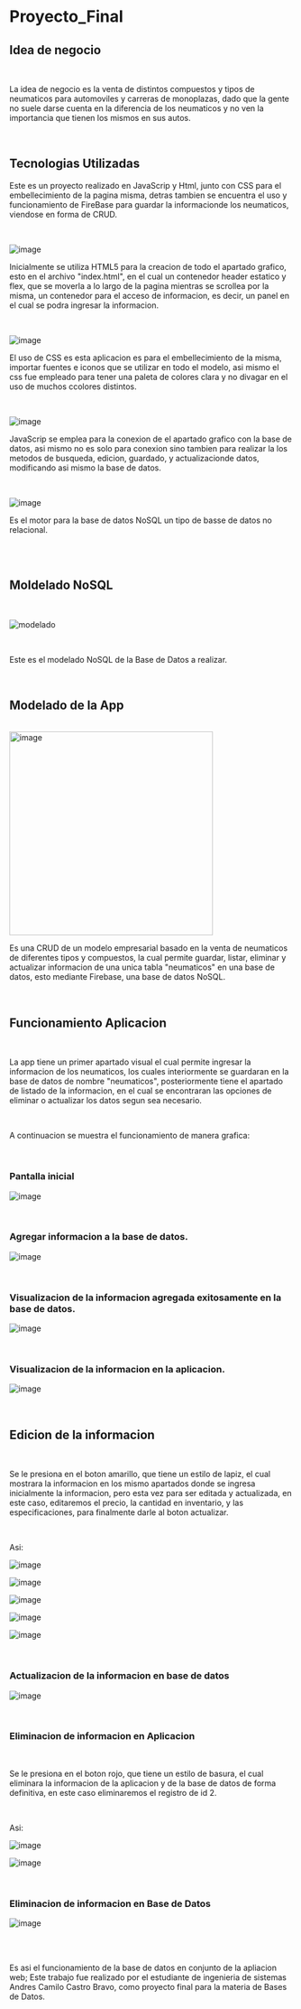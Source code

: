 # Proyecto_Final

## Idea de negocio

<br />

La idea de negocio es la venta de distintos compuestos y tipos de neumaticos para automoviles y carreras de monoplazas, dado que la gente no suele darse cuenta en la diferencia de los neumaticos y no ven la importancia que tienen los mismos en sus autos.

<br />

## Tecnologias Utilizadas

Este es un proyecto realizado en JavaScrip y Html, junto con CSS para el embellecimiento de la pagina misma, detras tambien se encuentra el uso y funcionamiento de FireBase para guardar la informacionde los neumaticos, viendose en forma de CRUD.

<br />

![image](https://user-images.githubusercontent.com/110188177/203318280-458c605f-de10-49c2-8370-915d115095cf.png)

Inicialmente se utiliza HTML5 para la creacion de todo el apartado grafico, esto en el archivo "index.html", en el cual un contenedor header estatico y flex, que se moverla a lo largo de la pagina mientras se scrollea por la misma, un contenedor para el acceso de informacion, es decir, un panel en el cual se podra ingresar la informacion.

<br />

![image](https://user-images.githubusercontent.com/110188177/203318396-743939a6-e13d-4220-8c7c-a9df5c0f24e7.png)

El uso de CSS es esta aplicacion es para el embellecimiento de la misma, importar fuentes e iconos que se utilizar en todo el modelo, asi mismo el css fue empleado para tener una paleta de colores clara y no divagar en el uso de muchos ccolores distintos.

<br />

![image](https://user-images.githubusercontent.com/110188177/203318344-f5e48527-0405-4008-9f98-0c5692a941c0.png)

JavaScrip se emplea para la conexion de el apartado grafico con la base de datos, asi mismo no es solo para conexion sino tambien para realizar la los metodos de busqueda, edicion, guardado, y actualizacionde datos, modificando asi mismo la base de datos.

<br />

![image](https://user-images.githubusercontent.com/110188177/203318446-91c00595-82dc-4d03-a07c-d323eba9ba39.png)

Es el motor para la base de datos NoSQL un tipo de basse de datos no relacional.

<br />
<br />

## Moldelado NoSQL

<br />

![modelado](https://user-images.githubusercontent.com/110188177/203320343-9ac3b816-3098-40b0-a8eb-cdf545401296.jpeg)

<br />

Este es el modelado NoSQL de la Base de Datos a realizar.

<br />

## Modelado de la App

<br />

<img width="361" alt="image" src="https://user-images.githubusercontent.com/110188177/203322156-03cc8135-d39a-44a6-8785-a24724508271.png">

<br />

Es una CRUD de un modelo empresarial basado en la venta de neumaticos de diferentes tipos y compuestos, la cual permite guardar, listar, eliminar y actualizar informacion de una unica tabla "neumaticos" en una base de datos, esto mediante Firebase, una base de datos NoSQL.

<br />

## Funcionamiento Aplicacion

<br />

La app tiene un primer apartado visual el cual permite ingresar la informacion de los neumaticos, los cuales interiormente se guardaran en la base de datos de nombre "neumaticos", posteriormente tiene el apartado de listado de la informacion, en el cual se encontraran las opciones de eliminar o actualizar los datos segun sea necesario.

<br />

A continuacion se muestra el funcionamiento de manera grafica:

<br />

### Pantalla inicial

![image](https://user-images.githubusercontent.com/110188177/203325018-05d78bb3-17ce-4588-ac33-aab2ef82cf31.png)

<br />

### Agregar informacion a la base de datos.

![image](https://user-images.githubusercontent.com/110188177/203326115-17037437-0272-4bdd-82ad-b7dac08ea51f.png)

<br />

### Visualizacion de la informacion agregada exitosamente en la base de datos.

![image](https://user-images.githubusercontent.com/110188177/203326280-8a89cc3d-03dc-4238-89d7-37493c35d0d7.png)

<br />

### Visualizacion de la informacion en la aplicacion.

![image](https://user-images.githubusercontent.com/110188177/203326648-93a5cbd1-1750-44b7-8317-a78b5515df36.png)

<br />

## Edicion de la informacion

<br />

Se le presiona en el boton amarillo, que tiene un estilo de lapiz, el cual mostrara la informacion en los mismo apartados donde se ingresa inicialmente la informacion, pero esta vez para ser editada y actualizada, en este caso, editaremos el precio, la cantidad en inventario, y las especificaciones, para finalmente darle al boton actualizar.

<br />

Asi:

![image](https://user-images.githubusercontent.com/110188177/203328261-f2d548ee-7102-4fa0-acbf-e98908c1a7db.png)

![image](https://user-images.githubusercontent.com/110188177/203327997-3773e269-5e2f-4d7b-a66b-c822d83e474c.png)

![image](https://user-images.githubusercontent.com/110188177/203327713-3ac590be-2b55-4148-8e4d-c82cb8816fd0.png)

![image](https://user-images.githubusercontent.com/110188177/203328307-8082d982-c9ee-4d42-8a2d-826e44ec1acc.png)

![image](https://user-images.githubusercontent.com/110188177/203328348-65891e21-b262-4985-bfd3-3e169a0bfef5.png)

<br />

### Actualizacion de la informacion en base de datos

![image](https://user-images.githubusercontent.com/110188177/203328481-1409fcec-a9e3-4aa7-9edd-d3ae2d3d6de7.png)

<br />

### Eliminacion de informacion en Aplicacion

<br />

Se le presiona en el boton rojo, que tiene un estilo de basura, el cual eliminara la informacion de la aplicacion y de la base de datos de forma definitiva, en este caso eliminaremos el registro de id 2.

<br />

Asi:

![image](https://user-images.githubusercontent.com/110188177/203328963-c12f3333-ccfd-4bba-8a8a-ab6aabd4ed07.png)

![image](https://user-images.githubusercontent.com/110188177/203329005-851eba3c-6a88-4c18-8e45-d24a3912ea97.png)

<br />

### Eliminacion de informacion en Base de Datos

![image](https://user-images.githubusercontent.com/110188177/203329104-9e145a1d-5a8b-4874-808f-1f97d114e059.png)

<br />
<br />

Es asi el funcionamiento de la base de datos en conjunto de la apliacion web; Este trabajo fue realizado por el estudiante de ingenieria de sistemas Andres Camilo Castro Bravo, como proyecto final para la materia de Bases de Datos.
